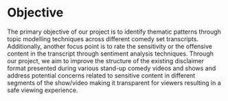 # Objective
The primary objective of our project is to identify thematic patterns through topic modelling techniques across different comedy set transcripts. Additionally, another focus point is to rate the sensitivity or the offensive content in the transcript through sentiment analysis techniques. Through our project, we aim to improve the structure of the existing disclaimer format presented during various stand-up comedy videos and shows and address potential concerns related to sensitive content in different segments of the show/video making it transparent for viewers resulting in a safe viewing experience. 